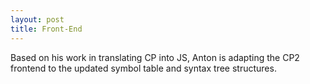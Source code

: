 ```yaml
---
layout: post
title: Front-End
---
```

Based on his work in translating CP into JS, Anton is adapting the CP2 frontend to the updated symbol table and syntax tree structures\.






